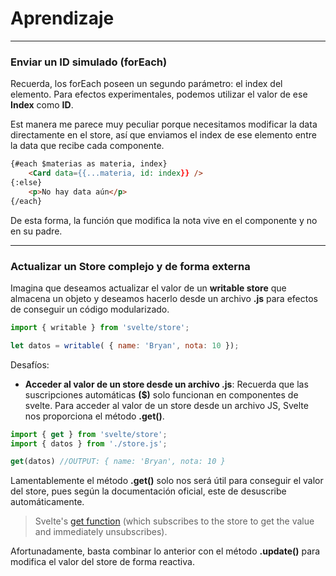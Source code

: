 # Aprendizaje
---


### Enviar un ID simulado (forEach)

Recuerda, los forEach poseen un segundo parámetro: el index del elemento. Para efectos experimentales, podemos utilizar el valor de ese **Index** como **ID**.

Est manera me parece muy peculiar porque necesitamos modificar la data directamente en el store, así que enviamos el index de ese elemento entre la data que recibe cada componente.

```html
{#each $materias as materia, index}
	<Card data={{...materia, id: index}} />
{:else}
	<p>No hay data aún</p>
{/each}
```

De esta forma, la función que modifica la nota vive en el componente y no en su padre.

---

### Actualizar un Store complejo y de forma externa

Imagina que deseamos actualizar el valor de un **writable store** que almacena un objeto y deseamos hacerlo desde un archivo **.js** para efectos de conseguir un código modularizado.

```JavaScript
import { writable } from 'svelte/store';

let datos = writable( { name: 'Bryan', nota: 10 }); 
```

Desafíos:
- **Acceder al valor de un store desde un archivo .js**: Recuerda que las suscripciones automáticas **($)** solo funcionan en componentes de svelte. Para acceder al valor de un store desde un archivo JS, Svelte nos proporciona el método **.get()**.

```JavaScript
import { get } from 'svelte/store';
import { datos } from './store.js';

get(datos) //OUTPUT: { name: 'Bryan', nota: 10 }

```

Lamentablemente el método **.get()** solo nos será útil para conseguir el valor del store, pues según la documentación oficial, este de desuscribe automáticamente.

> Svelte's [get function](https://svelte.dev/docs#get) (which subscribes to the store to get the value and immediately unsubscribes).

Afortunadamente, basta combinar lo anterior con el método **.update()** para modifica el valor del store de forma reactiva.
